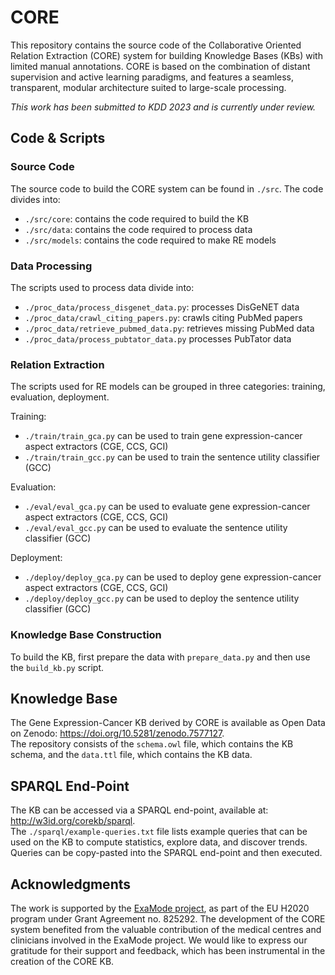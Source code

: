 # CORE
This repository contains the source code of the Collaborative Oriented Relation Extraction (CORE) system for building Knowledge Bases (KBs) with limited manual annotations. CORE is based on the combination of distant supervision and active learning paradigms, and features a seamless, transparent, modular architecture suited to large-scale processing. 

*This work has been submitted to KDD 2023 and is currently under review.*

## Code & Scripts

### Source Code

The source code to build the CORE system can be found in ```./src```.
The code divides into:
- ```./src/core```: contains the code required to build the KB
- ```./src/data```: contains the code required to process data
- ```./src/models```: contains the code required to make RE models

### Data Processing

The scripts used to process data divide into:
- ```./proc_data/process_disgenet_data.py```: processes DisGeNET data
- ```./proc_data/crawl_citing_papers.py```: crawls citing PubMed papers
- ```./proc_data/retrieve_pubmed_data.py```: retrieves missing PubMed data
- ```./proc_data/process_pubtator_data.py``` processes PubTator data

### Relation Extraction

The scripts used for RE models can be grouped in three categories: training, evaluation, deployment.

Training:
- ```./train/train_gca.py``` can be used to train gene expression-cancer aspect extractors (CGE, CCS, GCI)
- ```./train/train_gcc.py``` can be used to train the sentence utility classifier (GCC)

Evaluation:
- ```./eval/eval_gca.py``` can be used to evaluate gene expression-cancer aspect extractors (CGE, CCS, GCI)
- ```./eval/eval_gcc.py``` can be used to evaluate the sentence utility classifier (GCC)

Deployment:
- ```./deploy/deploy_gca.py``` can be used to deploy gene expression-cancer aspect extractors (CGE, CCS, GCI)
- ```./deploy/deploy_gcc.py``` can be used to deploy the sentence utility classifier (GCC)

### Knowledge Base Construction

To build the KB, first prepare the data with ```prepare_data.py``` and then use the ```build_kb.py``` script.

## Knowledge Base

The Gene Expression-Cancer KB derived by CORE is available as Open Data on Zenodo: https://doi.org/10.5281/zenodo.7577127.  <br />
The repository consists of the ```schema.owl``` file, which contains the KB schema, and the ```data.ttl``` file, which contains the KB data.

## SPARQL End-Point

The KB can be accessed via a SPARQL end-point, available at: http://w3id.org/corekb/sparql. <br />
The ```./sparql/example-queries.txt``` file lists example queries that can be used on the KB to compute statistics, explore data, and discover trends. Queries can be copy-pasted into the SPARQL end-point and then executed.

## Acknowledgments
The work is supported by the [ExaMode project](https://www.examode.eu), as part of the EU H2020 program under Grant Agreement no. 825292.
The development of the CORE system benefited from the valuable contribution of the medical centres and clinicians involved in the ExaMode project. We would like to express our gratitude for their support and feedback, which has been instrumental in the creation of the CORE KB.
